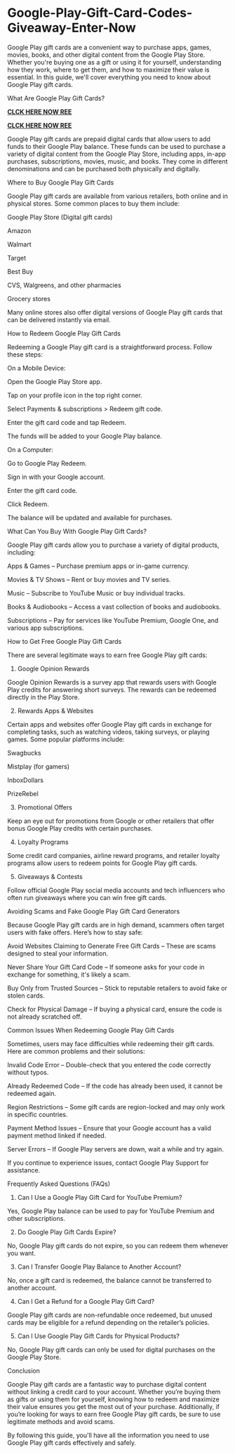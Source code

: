 # Google-Play-Gift-Card-Codes-Giveaway-Enter-Now
Google Play gift cards are a convenient way to purchase apps, games, movies, books, and other digital content from the Google Play Store. Whether you're buying one as a gift or using it for yourself, understanding how they work, where to get them, and how to maximize their value is essential. In this guide, we'll cover everything you need to know about Google Play gift cards.

What Are Google Play Gift Cards?

**[CLCK HERE NOW REE](https://tinyurl.com/google-paly-2025)**

**[CLCK HERE NOW REE](https://tinyurl.com/google-paly-2025)**

Google Play gift cards are prepaid digital cards that allow users to add funds to their Google Play balance. These funds can be used to purchase a variety of digital content from the Google Play Store, including apps, in-app purchases, subscriptions, movies, music, and books. They come in different denominations and can be purchased both physically and digitally.

Where to Buy Google Play Gift Cards

Google Play gift cards are available from various retailers, both online and in physical stores. Some common places to buy them include:

Google Play Store (Digital gift cards)

Amazon

Walmart

Target

Best Buy

CVS, Walgreens, and other pharmacies

Grocery stores

Many online stores also offer digital versions of Google Play gift cards that can be delivered instantly via email.

How to Redeem Google Play Gift Cards

Redeeming a Google Play gift card is a straightforward process. Follow these steps:

On a Mobile Device:

Open the Google Play Store app.

Tap on your profile icon in the top right corner.

Select Payments & subscriptions > Redeem gift code.

Enter the gift card code and tap Redeem.

The funds will be added to your Google Play balance.

On a Computer:

Go to Google Play Redeem.

Sign in with your Google account.

Enter the gift card code.

Click Redeem.

The balance will be updated and available for purchases.

What Can You Buy With Google Play Gift Cards?

Google Play gift cards allow you to purchase a variety of digital products, including:

Apps & Games – Purchase premium apps or in-game currency.

Movies & TV Shows – Rent or buy movies and TV series.

Music – Subscribe to YouTube Music or buy individual tracks.

Books & Audiobooks – Access a vast collection of books and audiobooks.

Subscriptions – Pay for services like YouTube Premium, Google One, and various app subscriptions.

How to Get Free Google Play Gift Cards

There are several legitimate ways to earn free Google Play gift cards:

1. Google Opinion Rewards

Google Opinion Rewards is a survey app that rewards users with Google Play credits for answering short surveys. The rewards can be redeemed directly in the Play Store.

2. Rewards Apps & Websites

Certain apps and websites offer Google Play gift cards in exchange for completing tasks, such as watching videos, taking surveys, or playing games. Some popular platforms include:

Swagbucks

Mistplay (for gamers)

InboxDollars

PrizeRebel

3. Promotional Offers

Keep an eye out for promotions from Google or other retailers that offer bonus Google Play credits with certain purchases.

4. Loyalty Programs

Some credit card companies, airline reward programs, and retailer loyalty programs allow users to redeem points for Google Play gift cards.

5. Giveaways & Contests

Follow official Google Play social media accounts and tech influencers who often run giveaways where you can win free gift cards.

Avoiding Scams and Fake Google Play Gift Card Generators

Because Google Play gift cards are in high demand, scammers often target users with fake offers. Here’s how to stay safe:

Avoid Websites Claiming to Generate Free Gift Cards – These are scams designed to steal your information.

Never Share Your Gift Card Code – If someone asks for your code in exchange for something, it's likely a scam.

Buy Only from Trusted Sources – Stick to reputable retailers to avoid fake or stolen cards.

Check for Physical Damage – If buying a physical card, ensure the code is not already scratched off.

Common Issues When Redeeming Google Play Gift Cards

Sometimes, users may face difficulties while redeeming their gift cards. Here are common problems and their solutions:

Invalid Code Error – Double-check that you entered the code correctly without typos.

Already Redeemed Code – If the code has already been used, it cannot be redeemed again.

Region Restrictions – Some gift cards are region-locked and may only work in specific countries.

Payment Method Issues – Ensure that your Google account has a valid payment method linked if needed.

Server Errors – If Google Play servers are down, wait a while and try again.

If you continue to experience issues, contact Google Play Support for assistance.

Frequently Asked Questions (FAQs)

1. Can I Use a Google Play Gift Card for YouTube Premium?

Yes, Google Play balance can be used to pay for YouTube Premium and other subscriptions.

2. Do Google Play Gift Cards Expire?

No, Google Play gift cards do not expire, so you can redeem them whenever you want.

3. Can I Transfer Google Play Balance to Another Account?

No, once a gift card is redeemed, the balance cannot be transferred to another account.

4. Can I Get a Refund for a Google Play Gift Card?

Google Play gift cards are non-refundable once redeemed, but unused cards may be eligible for a refund depending on the retailer’s policies.

5. Can I Use Google Play Gift Cards for Physical Products?

No, Google Play gift cards can only be used for digital purchases on the Google Play Store.

Conclusion

Google Play gift cards are a fantastic way to purchase digital content without linking a credit card to your account. Whether you’re buying them as gifts or using them for yourself, knowing how to redeem and maximize their value ensures you get the most out of your purchase. Additionally, if you’re looking for ways to earn free Google Play gift cards, be sure to use legitimate methods and avoid scams.

By following this guide, you'll have all the information you need to use Google Play gift cards effectively and safely.
